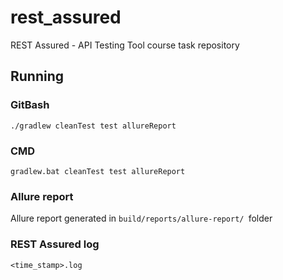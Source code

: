 # rest_assured

REST Assured - API Testing Tool course task repository

## Running
### GitBash

`./gradlew cleanTest test allureReport`

### CMD

`gradlew.bat cleanTest test allureReport`

### Allure report
Allure report generated in `build/reports/allure-report/ `folder

### REST Assured log
`<time_stamp>.log`